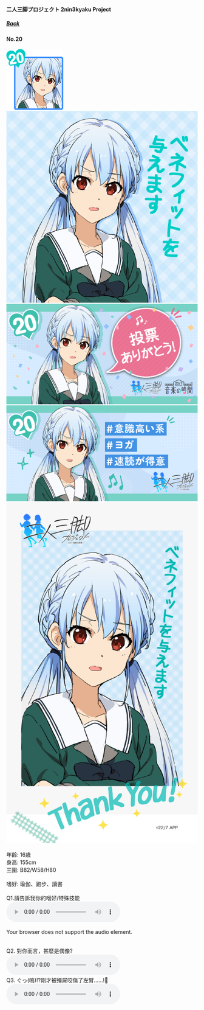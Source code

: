 #### 二人三脚プロジェクト 2nin3kyaku Project
##### [Back](2nin3kyaku_List.md)

#### No.20
<img src="../../../Img/Nanaon/2nin3kyaku/20/20_thumb.png"><br>
<img src="../../../Img/Nanaon/2nin3kyaku/20/20_main.png"><br>
<img src="../../../Img/Nanaon/2nin3kyaku/20/20_thanks.png"><br>
<img src="../../../Img/Nanaon/2nin3kyaku/20/20_desc.png"><br>
<img src="../../../Img/Nanaon/2nin3kyaku/20/20_wallpaper.jpg"><br>
<br>
年齡: 16歳<br>
身高: 155cm<br>
三圍: B82/W58/H80<br>
<br>
嗜好: 瑜伽、跑步、讀書<br>
<br>
Q1.請告訴我你的嗜好/特殊技能<br>
<audio controls="controls">
  <source type="audio/mp3" src="../../../Resources/2nin3kyaku/No20_voice_1.mp3"></source>
  <p>Your browser does not support the audio element.</p>
</audio><br>
Q2. 對你而言，甚麼是偶像? <br>
<audio controls="controls">
  <source type="audio/mp3" src="../../../Resources/2nin3kyaku/No20_voice_2.mp3"></source>
  <p>Your browser does not support the audio element.</p>
</audio><br>
Q3. ぐっ(嗚)!?剛才被殭屍咬傷了左臂……!🧟 <br>
<audio controls="controls">
  <source type="audio/mp3" src="../../../Resources/2nin3kyaku/No20_voice_3.mp3"></source>
  <p>Your browser does not support the audio element.</p>
</audio><br>